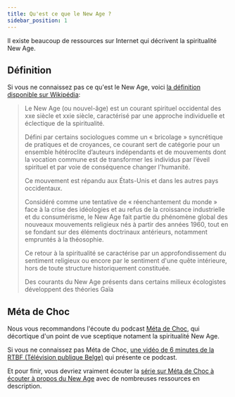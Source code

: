 ```yaml
---
title: Qu'est ce que le New Age ?
sidebar_position: 1
---
```


Il existe beaucoup de ressources sur Internet qui décrivent la spiritualité New Age.

## Définition

Si vous ne connaissez pas ce qu'est le New Age, voici [la définition disponible sur Wikipédia](https://fr.wikipedia.org/wiki/New_Age):
> Le New Age (ou nouvel-âge) est un courant spirituel occidental des xxe siècle et xxie siècle, caractérisé par une approche individuelle et éclectique de la spiritualité. 
> 
> Défini par certains sociologues comme un « bricolage » syncrétique de pratiques et de croyances, ce courant sert de catégorie pour un ensemble hétéroclite d’auteurs indépendants et de mouvements dont la vocation commune est de transformer les individus par l’éveil spirituel et par voie de conséquence changer l'humanité.
>
> Ce mouvement est répandu aux États-Unis et dans les autres pays occidentaux.
>
> Considéré comme une tentative de « réenchantement du monde » face à la crise des idéologies et au refus de la croissance industrielle et du consumérisme, le New Age fait partie du phénomène global des nouveaux mouvements religieux nés à partir des années 1960, tout en se fondant sur des éléments doctrinaux antérieurs, notamment empruntés à la théosophie.
>
> Ce retour à la spiritualité se caractérise par un approfondissement du sentiment religieux ou encore par le sentiment d'une quête intérieure, hors de toute structure historiquement constituée.
>
> Des courants du New Age présents dans certains milieux écologistes développent des théories Gaïa

## Méta de Choc

Nous vous recommandons l'écoute du podcast [Méta de Choc](https://metadechoc.fr/), qui décortique d'un point de vue sceptique notament la spiritualité New Age.

Si vous ne connaissez pas Méta de Choc, [une vidéo de 6 minutes de la RTBF (Télévision publique Belge)](https://www.rtbf.be/auvio/detail_meta-de-choc-le-podcast-qui-permet-de-comprendre-comment-nous-pensons?id=2836973) qui présente ce podcast.

Et pour finir, vous devriez vraiment écouter la [série sur Méta de Choc à écouter à propos du New Age](https://metadechoc.fr/podcast/chroniques-de-la-spiritualite-contemporaine/) avec de nombreuses ressources en description.

